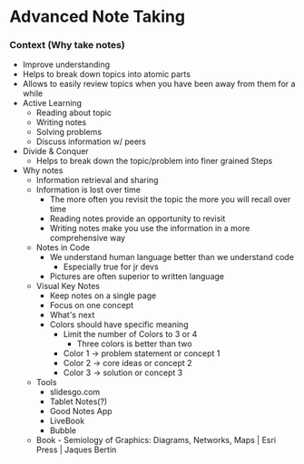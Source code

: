 # Advanced Note Taking

### Context (Why take notes)
* Improve understanding
* Helps to break down topics into atomic parts
* Allows to easily review topics when you have been away from them for a while
* Active Learning
  * Reading about topic
  * Writing notes
  * Solving problems
  * Discuss information w/ peers
* Divide & Conquer
  * Helps to break down the topic/problem into finer grained Steps
* Why notes
  * Information retrieval and sharing
  * Information is lost over time
    * The more often you revisit the topic the more you will recall over time
    * Reading notes provide an opportunity to revisit 
    * Writing notes make you use the information in a more comprehensive way
  * Notes in Code
    * We understand human language better than we understand code
      * Especially true for jr devs
    * Pictures are often superior to written language
  * Visual Key Notes
    * Keep notes on a single page
    * Focus on one concept
    * What's next
    * Colors should have specific meaning
      * Limit the number of Colors to 3 or 4
        * Three colors is better than two
      * Color 1 -> problem statement or concept 1
      * Color 2 -> core ideas or concept 2
      * Color 3 -> solution or concept 3
  * Tools
    * slidesgo.com
    * Tablet Notes(?)
    * Good Notes App
    * LiveBook
    * Bubble
  * Book - Semiology of Graphics: Diagrams, Networks, Maps | Esri Press | Jaques Bertin

